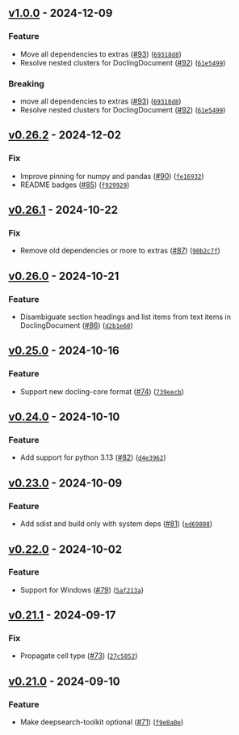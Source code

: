 ## [v1.0.0](https://github.com/DS4SD/deepsearch-glm/releases/tag/v1.0.0) - 2024-12-09

### Feature

* Move all dependencies to extras ([#93](https://github.com/DS4SD/deepsearch-glm/issues/93)) ([`69318d8`](https://github.com/DS4SD/deepsearch-glm/commit/69318d8f184626bac2789399fb174335cda0d4b0))
* Resolve nested clusters for DoclingDocument ([#92](https://github.com/DS4SD/deepsearch-glm/issues/92)) ([`61e5499`](https://github.com/DS4SD/deepsearch-glm/commit/61e54997dc41083f133843fac3c018582c2c01a2))

### Breaking

* move all dependencies to extras ([#93](https://github.com/DS4SD/deepsearch-glm/issues/93)) ([`69318d8`](https://github.com/DS4SD/deepsearch-glm/commit/69318d8f184626bac2789399fb174335cda0d4b0))
* Resolve nested clusters for DoclingDocument ([#92](https://github.com/DS4SD/deepsearch-glm/issues/92)) ([`61e5499`](https://github.com/DS4SD/deepsearch-glm/commit/61e54997dc41083f133843fac3c018582c2c01a2))

## [v0.26.2](https://github.com/DS4SD/deepsearch-glm/releases/tag/v0.26.2) - 2024-12-02

### Fix

* Improve pinning for numpy and pandas ([#90](https://github.com/DS4SD/deepsearch-glm/issues/90)) ([`fe16932`](https://github.com/DS4SD/deepsearch-glm/commit/fe1693202bfaaa6eb34d868ff4382ea8ece9c107))
* README badges ([#85](https://github.com/DS4SD/deepsearch-glm/issues/85)) ([`f929929`](https://github.com/DS4SD/deepsearch-glm/commit/f92992902dfe1ef501f736efa5477cdad2118867))

## [v0.26.1](https://github.com/DS4SD/deepsearch-glm/releases/tag/v0.26.1) - 2024-10-22

### Fix

* Remove old dependencies or more to extras ([#87](https://github.com/DS4SD/deepsearch-glm/issues/87)) ([`90b2c7f`](https://github.com/DS4SD/deepsearch-glm/commit/90b2c7f65854f22d35d8d5b4b1ef459d2a7012d5))

## [v0.26.0](https://github.com/DS4SD/deepsearch-glm/releases/tag/v0.26.0) - 2024-10-21

### Feature

* Disambiguate section headings and list items from text items in DoclingDocument ([#86](https://github.com/DS4SD/deepsearch-glm/issues/86)) ([`d2b1e60`](https://github.com/DS4SD/deepsearch-glm/commit/d2b1e60d79d961c53889016eff06536a97ec31ee))

## [v0.25.0](https://github.com/DS4SD/deepsearch-glm/releases/tag/v0.25.0) - 2024-10-16

### Feature

* Support new docling-core format ([#74](https://github.com/DS4SD/deepsearch-glm/issues/74)) ([`739eecb`](https://github.com/DS4SD/deepsearch-glm/commit/739eecb2c82a95a188faa8172dc659c2b45dae37))

## [v0.24.0](https://github.com/DS4SD/deepsearch-glm/releases/tag/v0.24.0) - 2024-10-10

### Feature

* Add support for python 3.13 ([#82](https://github.com/DS4SD/deepsearch-glm/issues/82)) ([`d4e3962`](https://github.com/DS4SD/deepsearch-glm/commit/d4e39623867a9c5feab39de5535385b93c4e7d37))

## [v0.23.0](https://github.com/DS4SD/deepsearch-glm/releases/tag/v0.23.0) - 2024-10-09

### Feature

* Add sdist and build only with system deps ([#81](https://github.com/DS4SD/deepsearch-glm/issues/81)) ([`ed69808`](https://github.com/DS4SD/deepsearch-glm/commit/ed698084b13594758c8b7419e3d1ab37f69cfa49))

## [v0.22.0](https://github.com/DS4SD/deepsearch-glm/releases/tag/v0.22.0) - 2024-10-02

### Feature

* Support for Windows ([#79](https://github.com/DS4SD/deepsearch-glm/issues/79)) ([`5af213a`](https://github.com/DS4SD/deepsearch-glm/commit/5af213a1f25f0c683b1139c2dcf0b2a1c0f8e29d))

## [v0.21.1](https://github.com/DS4SD/deepsearch-glm/releases/tag/v0.21.1) - 2024-09-17

### Fix

* Propagate cell type ([#73](https://github.com/DS4SD/deepsearch-glm/issues/73)) ([`27c5852`](https://github.com/DS4SD/deepsearch-glm/commit/27c58526b68be4039d96f6f0001fa53b54e9f1ea))

## [v0.21.0](https://github.com/DS4SD/deepsearch-glm/releases/tag/v0.21.0) - 2024-09-10

### Feature

* Make deepsearch-toolkit optional ([#71](https://github.com/DS4SD/deepsearch-glm/issues/71)) ([`f9e0a0e`](https://github.com/DS4SD/deepsearch-glm/commit/f9e0a0ef94528432e5a07eff291e1cb82ef27a5d))
